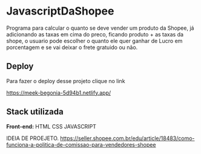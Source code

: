 
# JavascriptDaShopee

Programa para calcular o quanto se deve vender um produto da Shopee, já adicionando as taxas em cima do preco,  ficando produto + as taxas da shope, o usuario pode escolher o quanto ele quer ganhar de Lucro em porcentagem e se vai deixar o frete gratuido ou não.


## Deploy

Para fazer o deploy desse projeto clique no link


https://meek-begonia-5d94b1.netlify.app/



## Stack utilizada

**Front-end:** HTML CSS JAVASCRIPT

IDEIA DE PROEJETO.
https://seller.shopee.com.br/edu/article/18483/como-funciona-a-politica-de-comissao-para-vendedores-shopee
